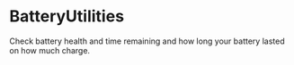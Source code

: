 # BatteryUtilities
Check battery health and time remaining and how long your battery lasted on how much charge.
